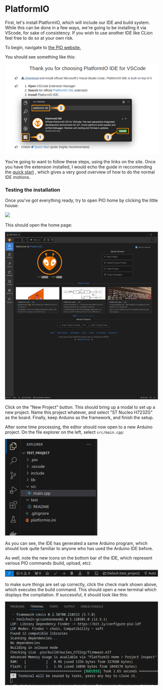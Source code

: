 # PlatformIO

First, let's install PlatformIO, which will include our IDE and build system. While this can be done in a few ways,
we're going to be installing it via VScode, for sake of consistency. If you wish to use another IDE like CLion feel free
to do so at your own risk.

To begin, navigate to [the PIO website.](https://platformio.org/install/ide?install=vscode)

You should see something like this:

<img src="assets/pio install.png"/>

You're going to want to follow these steps, using the links on the site. Once you have the extension installed, I would
echo the guide in reccomending
the [quick start](https://docs.platformio.org/en/latest/integration/ide/vscode.html#quick-start)
, which gives a very good overview of how to do the normal IDE motions.

### Testing the installation

Once you've got everything ready, try to open PIO home by clicking the little house:

<img src="https://docs.platformio.org/en/latest/_images/platformio-ide-vscode-welcome.png"/>

This should open the home page:

<img src="assets/pio%20home.png"/>

Click on the "New Project" button. This should bring up a modal to set up a new project. Name this project whatever,
and select "ST Nucleo H723ZG" as the board. Finally, keep Arduino as the framework, and finish the setup.

After some time processing, the editor should now open to a new Arduino project. On the file explorer on the left,
select `src/main.cpp`:

<img src="assets/pio%20new%20project.png"/>

As you can see, the IDE has generated a same Arduino program, which should look quite familiar to anyone who has used
the
Arduino IDE before.

As well, note the new icons on the bottom bar of the IDE, which represent various PIO commands (build, upload, etc):

<img src="assets/pio%20buttons.png"/>

to make sure things are set up correctly, click the check mark shown above, which executes the build command. This
should
open a new terminal which displays the compilation. If successful, it should look like this:

<img src="assets/pio%20build.png"/>
